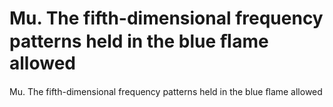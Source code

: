 # Mu. The fifth-dimensional frequency patterns held in the blue ﬂame allowed

Mu. The fifth-dimensional frequency patterns held in the blue ﬂame allowed